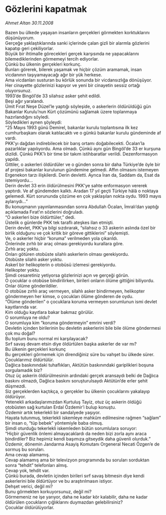 # Gözlerini kapatmak

*Ahmet Altan 30.11.2008*

<div class="yazi">Bazen bu ülkede yaşayan insanların gerçekleri görmekten korktuklarını düşünüyorum. <br/>Gerçeğe yaklaştıklarında sanki içlerinde çalan gizli bir alarmla gözlerini kapatıp geri çekiliyorlar. <br/>Büyük bir ihtimalle görecekleri gerçek karşısında ne yapacaklarını bilemediklerinden görmemeyi tercih ediyorlar. <br/>Çünkü bu ülkenin gerçekleri korkunç. <br/>Bunları görerek, bilerek yaşamak ve hiçbir çözüm aramamak, insan vicdanının taşıyamayacağı ağır bir yük herkese. <br/>Ama vicdanları susturan bu körlük sonunda bir vicdansızlığa dönüşüyor. <br/>Her cinayette gözlerinizi kapıyor ve yeni bir cinayetin sessiz ortağı oluyorsunuz. <br/>1993’de Bingöl’de 33 silahsız asker şehit edildi. <br/>Beşi ağır yaralandı. <br/>Ümit Fırat Neşe Düzel’le yaptığı söyleşide, o askerlerin öldürüldüğü gün Bakanlar Kurulu’nun Kürt çözümünü sağlamak üzere toplanmaya hazırlandığını söyledi. <br/>Söyledikleri aynen şöyleydi: <br/>“25 Mayıs 1993 günü Demirel, bakanlar kurulu toplantısına ilk kez cumhurbaşkanı olarak katılacaktı ve o günkü bakanlar kurulu gündeminde af vardı.<b> </b><br/>PKK’yı dağdan indirebilecek bir barış ortamı doğabilecekti. Öcalan’la pazarlıklar yapılıyordu. Ama olmadı. Çünkü aynı gün Bingöl’de 33 er kurşuna dizildi. Çünkü PKK’lı bir time bir takım istihbaratlar verildi. Dezenformasyon yapıldı. <br/>Gittiler, o askerleri öldürdüler ve o günden sonra bir daha Türkiye’de öyle bir af projesi bakanlar kurulunun gündemine gelmedi. Affın olmasını istemeyen Ergenekon tarzı ilişkilerdi. Derin devletti. Ayrıca İran da, Saddam da, Esat da istemiyordu... <br/>Derin devlet 33 erin öldürülmesini PKK’ye sahte enformasyon vererek yaptırdı. Ve af gündemden kalktı. Aradan 17 yıl geçti Türkiye hâlâ o noktaya gelemedi. Kürt sorununda çözüme en çok yaklaşılan nokta oydu. 1993 mayıs aylarıydı...” <br/>Bu konuşmanın yayınlanmasından sonra Abdullah Öcalan, İmralı’dan yaptığı açıklamada Fırat’ın sözlerini doğruladı. <br/>“O askerleri bize öldürttüler,” dedi. <br/>Üstelik o günlerde PKK tek taraflı ateşkes ilan etmişti. <br/>Derin devlet, PKK’ya bilgi sızdırarak, “silahsız o 33 askerin aslında özel bir birlik olduğunu ve çok kritik bir göreve gittiklerini” söylemişti. <br/>Ve, o askerler hiçbir “koruma” verilmeden yola çıkarıldı. <br/>Önlerinde zırhlı bir araç olması gerekiyordu kurallara göre. <br/>Zırhlı araç yoktu. <br/>Onları götüren otobüste silahlı askerlerin olması gerekiyordu. <br/>Otobüste silahlı asker yoktu. <br/>Askerî bir helikopterin o otobüsü izlemesi gerekiyordu. <br/>Helikopter yoktu. <br/>Şimdi cesaretiniz yetiyorsa gözlerinizi açın ve gerçeği görün. <br/>O çocuklar o otobüse bindirilirken, birileri onların ölüme gittiğini biliyordu. <br/>Onlar ölüme gönderildiler. <br/>O otobüse zırhlı araç vermeyen, silahlı asker bindirmeyen, helikopter göndermeyen her kimse, o çocukları ölüme gönderen de oydu. <br/>“Ölüme gönderilen” o çocuklara koruma vermeyen sorumlunun ismi devlet kayıtlarında var. <br/>Kim olduğu kayıtlara bakar bakmaz görülür. <br/>O sorumluya ne oldu? <br/>O sorumluya kim “koruma göndermeyin” emrini verdi? <br/>Devletin içinden birilerinin bu devletin askerlerini bile bile ölüme göndermesi çok mu doğal? <br/>Bu toplum bunu normal mi karşılayacak? <br/>Sırf savaş devam etsin diye öldürtülen başka askerler de var mı? <br/>Bu ülkenin gerçekleri korkunç <br/>Bu gerçekleri görmemek için direndiğiniz süre bu vahşet bu ülkede sürer. <br/>Çocuklarımız öldürtülür. <br/>Dağlıca baskınındaki tuhaflıkları, Aktütün baskınındaki gariplikleri boşuna sorgulamadık biz? <br/>Otuz üç askerin öldürülmesinin ardındaki gerçek aransaydı belki de Dağlıca baskını olmazdı, Dağlıca baskını soruşturulsaydı Aktütün’de erler şehit düşmezdi. <br/>Siz gerçeklerden kaçtıkça, o gerçekler bu ülkenin çocuklarını yakalayıp öldürüyor. <br/>Yetenekli arkadaşlarımızdan Kurtuluş Tayiz, otuz üç askerin öldüğü otobüsten sağ kurtulan Erdal Özdemir’i bulup konuştu. <br/>Özdemir artık tekerlekli bir sandalyede yaşıyor. <br/>Hayata tutunmuş, tekerlekli iskemleye mahkûm edilmesine rağmen “sağlam” bir insan o, “tüp bebek” yöntemiyle baba olmuş. <br/>Şimdi oturduğu tekerlekli iskemleden bütün sorumlulara soruyor: <br/>“Hiçbir güvenlik önlemi almayacaklardı da neden bizi zorla aynı araca bindirdiler? Biz hepimiz kendi başımıza gitseydik daha güvenli olurduk.” <br/>Özdemir, dönemin Jandarma Asayiş Komutanı Orgeneral Necati Özgen’e de sormuş bu soruları. <br/>Ama cevap alamamış. <br/>Cevap alamamış ama bir televizyon programında bu soruları sorduktan sonra “tehdit” telefonları almış. <br/>Cevap yok, tehdit var. <br/>Çünkü burada, devletin içinden birileri sırf savaş bitmesin diye kendi askerlerini bile öldürtüyor ve bu araştırılmasın istiyor. <br/>Dehşet verici, değil mi? <br/>Bunu görmekten korkuyorsunuz, değil mi? <br/>Görmemeniz ne işe yarıyor, daha ne kadar kör kalabilir, daha ne kadar öldürülen çocukların çığlıklarını duymazdan gelebilirsiniz? <br/>Çocuklar öldürülüyorlar. </div>
